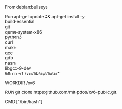 From debian:bullseye

Run apt-get update && apt-get install -y \
build-essential \
git \
qemu-system-x86 \
python3 \
curl \
make \
gcc \
gdb \
nasm \
libgcc-9-dev \
&& rm -rf /var/lib/apt/lists/*

WORKDIR /xv6

RUN git clone https:github.com/mit-pdos/xv6-public.git.

CMD ["/bin/bash"]
